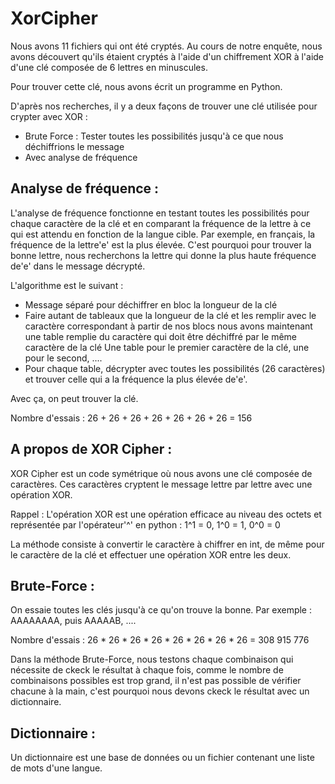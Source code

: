# XorCipher

Nous avons 11 fichiers qui ont été cryptés. Au cours de notre enquête, nous avons découvert qu'ils étaient cryptés à l'aide d'un chiffrement XOR à l'aide d'une clé composée de 6 lettres en minuscules.

Pour trouver cette clé, nous avons écrit un programme en Python.

D'après nos recherches, il y a deux façons de trouver une clé utilisée pour crypter avec XOR :

  - Brute Force : Tester toutes les possibilités jusqu'à ce que nous déchiffrions le message
  - Avec analyse de fréquence



## Analyse de fréquence :

L'analyse de fréquence fonctionne en testant toutes les possibilités pour chaque caractère de la clé et en comparant la fréquence de la lettre à ce qui est attendu en fonction de la langue cible.
Par exemple, en français, la fréquence de la lettre'e' est la plus élevée. C'est pourquoi pour trouver la bonne lettre, nous recherchons la lettre qui donne la plus haute fréquence de'e' dans le message décrypté.

L'algorithme est le suivant :

  - Message séparé pour déchiffrer en bloc la longueur de la clé
  - Faire autant de tableaux que la longueur de la clé et les remplir avec le caractère correspondant à partir de nos blocs
      nous avons maintenant une table remplie du caractère qui doit être déchiffré par le même caractère de la clé
      Une table pour le premier caractère de la clé, une pour le second, ....
  - Pour chaque table, décrypter avec toutes les possibilités (26 caractères) et trouver celle qui a la fréquence la plus élevée de'e'.

Avec ça, on peut trouver la clé.

Nombre d'essais : 26 + 26 + 26 + 26 + 26 + 26 + 26 = 156


## A propos de XOR Cipher :

XOR Cipher est un code symétrique où nous avons une clé composée de caractères. Ces caractères cryptent le message lettre par lettre avec une opération XOR.

Rappel : L'opération XOR est une opération efficace au niveau des octets et représentée par l'opérateur'^' en python : 
1^1 = 0, 1^0 = 1, 0^0 = 0

La méthode consiste à convertir le caractère à chiffrer en int, de même pour le caractère de la clé et effectuer une opération XOR entre les deux.



## Brute-Force :

On essaie toutes les clés jusqu'à ce qu'on trouve la bonne. Par exemple : AAAAAAAA, puis AAAAAB, ....

Nombre d'essais : 26 * 26 * 26 * 26 * 26 * 26 * 26 * 26 = 308 915 776


Dans la méthode Brute-Force, nous testons chaque combinaison qui nécessite de ckeck le résultat à chaque fois, comme le nombre de combinaisons possibles est trop grand, il n'est pas possible de vérifier chacune à la main, c'est pourquoi nous devons ckeck le résultat avec un dictionnaire.



## Dictionnaire :

Un dictionnaire est une base de données ou un fichier contenant une liste de mots d'une langue.

